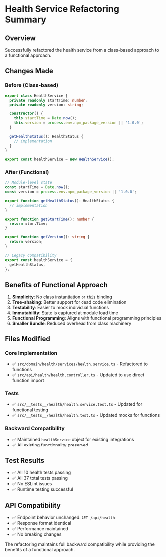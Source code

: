 # Health Service Refactoring Summary

## Overview
Successfully refactored the health service from a class-based approach to a functional approach.

## Changes Made

### Before (Class-based)
```typescript
export class HealthService {
  private readonly startTime: number;
  private readonly version: string;

  constructor() {
    this.startTime = Date.now();
    this.version = process.env.npm_package_version || '1.0.0';
  }

  getHealthStatus(): HealthStatus {
    // implementation
  }
}

export const healthService = new HealthService();
```

### After (Functional)
```typescript
// Module-level state
const startTime = Date.now();
const version = process.env.npm_package_version || '1.0.0';

export function getHealthStatus(): HealthStatus {
  // implementation
}

export function getStartTime(): number {
  return startTime;
}

export function getVersion(): string {
  return version;
}

// Legacy compatibility
export const healthService = {
  getHealthStatus,
};
```

## Benefits of Functional Approach

1. **Simplicity**: No class instantiation or `this` binding
2. **Tree-shaking**: Better support for dead code elimination
3. **Testability**: Easier to mock individual functions
4. **Immutability**: State is captured at module load time
5. **Functional Programming**: Aligns with functional programming principles
6. **Smaller Bundle**: Reduced overhead from class machinery

## Files Modified

### Core Implementation
- ✅ `src/domain/health/services/health.service.ts` - Refactored to functions
- ✅ `src/api/health/health.controller.ts` - Updated to use direct function import

### Tests
- ✅ `src/__tests__/health/health.service.test.ts` - Updated for functional testing
- ✅ `src/__tests__/health/health.test.ts` - Updated mocks for functions

### Backward Compatibility
- ✅ Maintained `healthService` object for existing integrations
- ✅ All existing functionality preserved

## Test Results
- ✅ All 10 health tests passing
- ✅ All 37 total tests passing
- ✅ No ESLint issues
- ✅ Runtime testing successful

## API Compatibility
- ✅ Endpoint behavior unchanged: `GET /api/health`
- ✅ Response format identical
- ✅ Performance maintained
- ✅ No breaking changes

The refactoring maintains full backward compatibility while providing the benefits of a functional approach.
